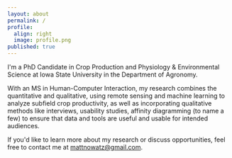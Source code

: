 ```yaml
---
layout: about
permalink: /
profile:
  align: right
  image: profile.png
published: true
---
```


I'm a PhD Candidate in Crop Production and Physiology & Environmental Science at Iowa State University in the Department of Agronomy.

With an MS in Human-Computer Interaction, my research combines the quantitative and qualitative, using remote sensing and machine learning to analyze subfield crop productivity, as well as incorporating qualitative methods like interviews, usability studies, affinity diagramming (to name a few) to ensure that data and tools are useful and usable for intended audiences.

If you'd like to learn more about my research or discuss opportunities, feel free to contact me at mattnowatz@gmail.com.
